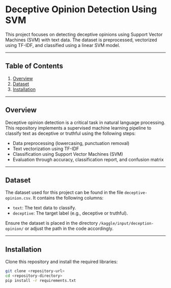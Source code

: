 # Deceptive Opinion Detection Using SVM

This project focuses on detecting deceptive opinions using Support Vector Machines (SVM) with text data. The dataset is preprocessed, vectorized using TF-IDF, and classified using a linear SVM model.

---

## Table of Contents

1. [Overview](#overview)  
2. [Dataset](#dataset)  
3. [Installation](#installation)  


---

## Overview

Deceptive opinion detection is a critical task in natural language processing. This repository implements a supervised machine learning pipeline to classify text as deceptive or truthful using the following steps:
- Data preprocessing (lowercasing, punctuation removal)
- Text vectorization using TF-IDF
- Classification using Support Vector Machines (SVM)
- Evaluation through accuracy, classification report, and confusion matrix

---

## Dataset

The dataset used for this project can be found in the file `deceptive-opinion.csv`. It contains the following columns:
- `text`: The text data to classify.
- `deceptive`: The target label (e.g., deceptive or truthful).

Ensure the dataset is placed in the directory `/kaggle/input/deception-opinion/` or adjust the path in the code accordingly.

---

## Installation

Clone this repository and install the required libraries:

```bash
git clone <repository-url>
cd <repository-directory>
pip install -r requirements.txt
